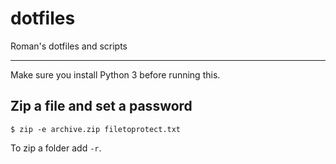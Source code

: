# dotfiles

Roman's dotfiles and scripts

---

Make sure you install Python 3 before running this.

## Zip a file and set a password

```shell
$ zip -e archive.zip filetoprotect.txt
```

To zip a folder add `-r`.
